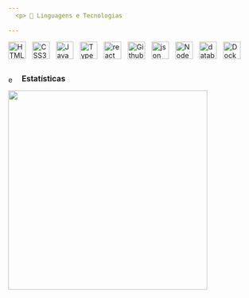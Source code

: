 ```yaml
---
  <p> 🤖 Linguagens e Tecnologias
   
---
```




<img align="left"
  title="HTML5"
  alt="HTML5 icon"
  style="padding-right:10px;"
  width="35px"
  src="https://cdn.jsdelivr.net/gh/devicons/devicon@latest/icons/html5/html5-original.svg" />

  <img align="left"
    title="CSS3"
  alt="CSS3 icon"
  style="padding-right:10px;"
  width="35px"
  src="https://cdn.jsdelivr.net/gh/devicons/devicon@latest/icons/css3/css3-original.svg" />
          
            
  <img align="left"
    title="JavaScript"
  alt="JavaScript icon"
  style="padding-right:10px;"
  width="35px"
  src="https://cdn.jsdelivr.net/gh/devicons/devicon@latest/icons/javascript/javascript-original.svg" />
          
          
  <img align="left"
    title="TypeScript"
  alt="TypeScript icon"
  style="padding-right:10px;"
  width="35px"
  src="https://cdn.jsdelivr.net/gh/devicons/devicon@latest/icons/typescript/typescript-original.svg" />

<img  align="left"
    title="React"
  alt="react icon"
  style="padding-right:10px;"
  width="35px" 
  src="https://cdn.jsdelivr.net/gh/devicons/devicon@latest/icons/atom/atom-original.svg" />
        

  <img align="left"
    title="Github"
  alt="Github icon"
  style="padding-right:10px;"
  width="35px"
    class="devicon-github-original"
  src="https://cdn.jsdelivr.net/gh/devicons/devicon@latest/icons/github/github-original.svg" />

  <img align="left"
    title="JSON"
  alt="json icon"
  style="padding-right:10px;"
  width="35px"
  src="https://cdn.jsdelivr.net/gh/devicons/devicon@latest/icons/json/json-original.svg" />


<img align="left"
    title="NodeJs"
  alt="Node icon"
  style="padding-right:10px;"
  width="35px"
  src="https://cdn.jsdelivr.net/gh/devicons/devicon@latest/icons/nodejs/nodejs-original.svg" />
          

  

<img 
  align="left"
    title="MySql & PostgreSql"
  alt="database icon"
  style="padding-right:10px;"
  width="35px"
  src="https://cdn.jsdelivr.net/gh/devicons/devicon@latest/icons/azuresqldatabase/azuresqldatabase-original.svg" />

<img   align="left"
    title="Docker"
  alt="Docker icon"
  style="padding-right:10px;"
  width="35px"
  src="https://cdn.jsdelivr.net/gh/devicons/devicon@latest/icons/docker/docker-original-wordmark.svg" />
                   

<br>
<br>
<br>
<p>
  <img 
    src="https://www.svgrepo.com/show/67493/statistics.svg" 
    width="15px" 
    alt="estatísticas icon" 
    style="vertical-align: middle; padding-right: 8px;" />
  <strong style="font-size: 1.1em;">Estatísticas</strong>
</p>
  <img align="left"
  style="padding-right:10px;"
  width="400px"
  src="https://github-readme-stats.vercel.app/api?username=paulo-demetrio&show_icons=true&theme=dracula&includes_allcommits=true&locale=pt-br" />


  



  
   
